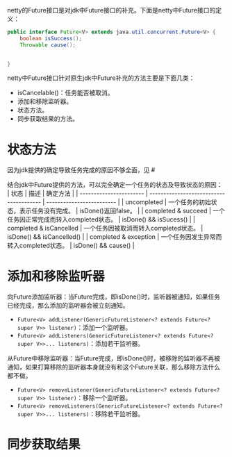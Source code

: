 netty的Future接口是对jdk中Future接口的补充。下面是netty中Future接口的定义：
```java
public interface Future<V> extends java.util.concurrent.Future<V> {
	boolean isSuccess();
	Throwable cause();

	
}
```

netty中Future接口针对原生jdk中Future补充的方法主要是下面几类：
- isCancelable()：任务能否被取消。
- 添加和移除监听器。
- 状态方法。
- 同步获取结果的方法。

# 状态方法

因为jdk提供的确定导致任务完成的原因不够全面，见 # 

结合jdk中Future提供的方法，可以完全确定一个任务的状态及导致状态的原因：
| 状态                    | 描述                                    | 确定方法                  |
| ----------------------- | --------------------------------------- | ------------------------- |
| uncompleted             | 一个任务的初始状态，表示任务没有完成。  | isDone()返回false。       |
| completed & succeed     | 一个任务因正常完成而转入completed状态。 | isDone() && isSucess()    |
| completed & isCancelled | 一个任务因被取消而转入completed状态。   | isDone() && isCancelled() |
| completed & exception   | 一个任务因发生异常而转入completed状态。 | isDone() && cause()       |

# 添加和移除监听器

向Future添加监听器：当Future完成，即isDone()时，监听器被通知，如果任务已经完成，那么添加的监听器会被立刻通知。

- `Future<V> addListener(GenericFutureListener<? extends Future<? super V>> listener)`：添加一个监听器。
- `Future<V> addListeners(GenericFutureListener<? extends Future<? super V>>... listeners)`：添加若干监听器。

从Future中移除监听器：当Future完成，即isDone()时，被移除的监听器不再被通知，如果打算移除的监听器本身就没有和这个Future关联，那么移除方法什么都不做。

- `Future<V> removeListener(GenericFutureListener<? extends Future<? super V>> listener)`：移除一个监听器。
- `Future<V> removeListeners(GenericFutureListener<? extends Future<? super V>>... listeners)`：移除若干监听器。

# 同步获取结果

